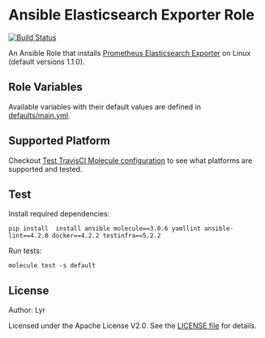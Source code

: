 Ansible Elasticsearch Exporter Role
============

[![Build Status](https://travis-ci.org/Lyr/ansible-elasticsearch-exporter.svg?branch=master)](https://travis-ci.org/Lyr/ansible-elasticsearch-exporter)

An Ansible Role that installs [Prometheus Elasticsearch Exporter](https://github.com/justwatchcom/elasticsearch_exporter) on Linux (default versions 1.1.0).

## Role Variables

Available variables with their default values are defined in [defaults/main.yml](defaults/main.yml).

## Supported Platform

Checkout [Test TravisCI Molecule configuration](/.travis.yml) to see what platforms are supported and tested.

## Test

Install required dependencies:

	pip install  install ansible molecule==3.0.6 yamllint ansible-lint==4.2.0 docker==4.2.2 testinfra==5.2.2

Run tests:

	molecule test -s default


## License

Author: Lyr

Licensed under the Apache License V2.0. See the [LICENSE file](LICENSE) for details.

